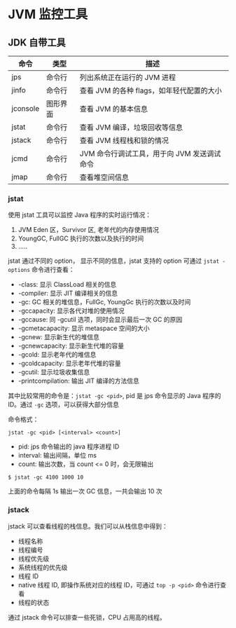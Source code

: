 # JVM 监控工具

## JDK 自带工具

| 命令     | 类型     | 描述                                        |
| -------- | -------- | ------------------------------------------- |
| jps      | 命令行   | 列出系统正在运行的 JVM 进程                 |
| jinfo    | 命令行   | 查看 JVM 的各种 flags，如年轻代配置的大小   |
| jconsole | 图形界面 | 查看 JVM 的基本信息                         |
| jstat    | 命令行   | 查看 JVM 编译，垃圾回收等信息               |
| jstack   | 命令行   | 查看 JVM 线程栈和锁的情况                   |
| jcmd     | 命令行   | JVM 命令行调试工具，用于向 JVM 发送调试命令 |
| jmap     | 命令行   | 查看堆空间信息                              | 

### jstat

使用 jstat 工具可以监控 Java 程序的实时运行情况：

1. JVM Eden 区，Survivor 区, 老年代的内存使用情况
2. YoungGC, FullGC 执行的次数以及执行的时间
3. .....

jstat 通过不同的 option， 显示不同的信息，jstat 支持的 option 可通过 `jstat -options` 命令进行查看：

- -class: 显示 ClassLoad 相关的信息
- -compiler: 显示 JIT 编译相关的信息
- -gc: GC 相关的堆信息，FullGc, YoungGc 执行的次数以及时间
- -gccapacity: 显示各代对堆的使用情况
- -gccause: 同 -gcutil 选项，同时会显示最后一次 GC 的原因
- -gcmetacapacity: 显示 metaspace 空间的大小
- -gcnew: 显示新生代的堆信息
- -gcnewcapacity: 显示新生代堆的容量
- -gcold: 显示老年代的堆信息
- -gcoldcapacity: 显示老年代堆的容量
- -gcutil: 显示垃圾收集信息
- -printcompilation: 输出 JIT 编译的方法信息

其中比较常用的命令是：`jstat -gc <pid>`, pid 是 jps 命令显示的 Java 程序的 ID。通过 `-gc` 选项，可以获得大部分信息

命令格式：

```text
jstat -gc <pid> [<interval> <count>]
```

- pid: jps 命令输出的 java 程序进程 ID
- interval: 输出间隔，单位 ms
- count: 输出次数，当 count <= 0 时，会无限输出

```shell
$ jstat -gc 4100 1000 10
```

上面的命令每隔 1s 输出一次 GC 信息，一共会输出 10 次

### jstack

jstack 可以查看线程的栈信息。我们可以从栈信息中得到：

- 线程名称
- 线程编号
- 线程优先级
- 系统线程的优先级
- 线程 ID
- native 线程 ID, 即操作系统对应的线程 ID，可通过 `top -p <pid>` 命令进行查看
- 线程的状态

通过 jstack 命令可以排查一些死锁，CPU 占用高的线程。